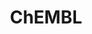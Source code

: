 ---
layout: default
bigquery: https://console.cloud.google.com/bigquery?p=patents-public-data&d=ebi_chembl&page=dataset
citation: '"The ChEMBL database in 2017." Anna Gaulton, Anne Hersey, Michał Nowotka,
  A Patrícia Bento, Jon Chambers, David Mendez, Prudence Mutowo, Francis Atkinson,
  Louisa J Bellis, Elena Cibrián-Uhalte, Mark Davies, Nathan Dedman, Anneli Karlsson,
  María Paula Magariños, John P Overington, George Papadatos, Ines Smit, Andrew R
  Leach Nucleic acids Research (2017) 45 (Database Issue), D945-D954'
contributors: European Bioinformatics Institute
cost: None
description: ChEMBL Data is a manually curated database of small molecules used in
  drug discovery, including information about existing patented drugs.
documentation: 'schema: https://www.ebi.ac.uk/chembl/db_schema


  '
last_edit: 04/09/2022, 21:54:03
location: https://console.cloud.google.com/marketplace/product/google_patents_public_datasets/chembl
maintained_by: EMBL-EBI, an outstation of European Molecular Biology Laboratory
related_publications: '

  ChEMBL: towards direct deposition of bioassay data.


  Mendez D, Gaulton A, Bento AP, Chambers J, De Veij M, Félix E, Magariños MP, Mosquera
  JF, Mutowo P, Nowotka M, Gordillo-Marañón M, Hunter F, Junco L, Mugumbate G, Rodriguez-Lopez
  M, Atkinson F, Bosc N, Radoux CJ, Segura-Cabrera A, Hersey A, Leach AR.


  — Nucleic Acids Res. 2019; 47(D1):D930-D940. doi: 10.1093/nar/gky1075

  '
schema_fields:
- protein_class_synonym
- level4_description
- withdrawn_flag
- level3
- job_id
- uberon_id
- assay_category
- actsm_id
- level1
- cell_source_tax_id
- first_page
- volume
- acd_most_apka
- met_comment
- substrate_record_id
- metabolite_record_id
- ddd_id
- hbd
- updated_by
- mechanism_comment
- status
- who_name
- availability_type
- rgid
- metref_id
- start_position
- drugind_id
- set_name
- confidence_score
- standard_relation
- polymer_flag
- assay_subcellular_fraction
- helm_notation
- cell_source_organism
- comp_go_id
- version
- db_source
- formulation_id
- entity_type
- curated_by
- src_id
- idx
- molecule_type
- warning_description
- l5
- l8
- mutation
- mol_frac_id
- tid
- comp_class_id
- ass_cls_map_id
- pathway_id
- published_value
- assay_id
- molregno
- heavy_atoms
- warning_class
- bto_id
- target_type
- atc_code
- black_box_warning
- usan_stem_id
- smarts
- class_level
- ddd_comment
- l2
- cx_logp
- text_value
- rtb
- action_type
- protein_class_desc
- molecular_mechanism
- doc_type
- relationship_desc
- acd_logd
- max_phase
- accession
- bao_id
- assay_organism
- prodrug
- src_assay_id
- smid
- cidx
- ddd_admr
- max_phase_for_ind
- assay_tissue
- ddd_value
- aidx
- source_domain_id
- priority
- cx_most_apka
- authors
- toid
- alert_set_id
- indication_class
- syn_type
- drug_substance_flag
- go_id
- site_residues
- bei
- last_page
- domain_description
- uo_units
- orig_description
- withdrawn_year
- assay_strain
- year
- l6
- prod_pat_id
- result_flag
- irac_class_id
- molecular_species
- homologue
- warning_country
- bao_endpoint
- warning_id
- num_ro5_violations
- aromatic_rings
- relation
- strength
- src_compound_id
- usan_year
- assay_type
- standard_type
- parameter_value
- cellosaurus_id
- applicant_full_name
- hba_lipinski
- oc_id
- ddd_units
- cell_source_tissue
- drug_record_id
- oral
- alert_id
- standard_inchi
- therapeutic_flag
- num_lipinski_ro5_violations
- usan_stem_definition
- assay_test_type
- mw_freebase
- active_molregno
- selectivity_comment
- tid_fixed
- withdrawn_country
- patent_use_code
- warning_type
- assay_param_id
- warning_year
- research_stem
- name
- target_mapping
- doi
- delist_flag
- usan_stem
- cpd_str_alert_id
- domain_name
- met_conversion
- nda_type
- inorganic_flag
- innovator_company
- source
- sequence
- irac_code
- variant_id
- src_short_name
- assay_cell_type
- hrac_code
- site_id
- domain_id
- mol_hrac_id
- standard_inchi_key
- ref_url
- who_extra
- patent_no
- journal
- mol_irac_id
- publication_number
- standard_flag
- sei
- chirality
- component_type
- stem_class
- product_id
- src_description
- protclasssyn_id
- withdrawn_reason
- potential_duplicate
- confidence
- std_act_id
- chebi_par_id
- mol_atc_id
- aspect
- normal_range_max
- country
- pchembl_value
- activity_id
- value
- upper_value
- res_stem_id
- trade_name
- parent_type
- acd_logp
- mw_monoisotopic
- entity_id
- pathway_key
- hba
- assay_source
- cl_lincs_id
- lle
- record_id
- published_relation
- creation_date
- tax_id
- protein_class_id
- log_id
- predbind_id
- standard_value
- component_id
- first_in_class
- active_ingredient
- ad_type
- efo_term
- acd_most_bpka
- standard_upper_value
- stem
- alogp
- full_mwt
- site_name
- relationship_type
- full_molformula
- component_synonym
- level4
- class_type
- parent_go_id
- downgraded
- compd_id
- path
- parenteral
- mc_target_type
- doc_id
- ro3_pass
- met_id
- type
- abstract
- level5
- stat
- activity_comment
- data_validity_comment
- db_version
- organism
- num_alerts
- clo_id
- cell_name
- l7
- mc_organism
- route
- molsyn_id
- enzyme_name
- chembl_id
- updated_on
- qudt_units
- sitecomp_id
- caloha_id
- cx_most_bpka
- alert_name
- related_tid
- natural_product
- l3
- sequence_md5sum
- short_name
- tissue_id
- patent_id
- definition
- parent_molregno
- synonyms
- warnref_id
- pref_name
- usan_substem
- mesh_heading
- compsyn_id
- first_approval
- level1_description
- standard_text_value
- mc_target_name
- l1
- bao_format
- description
- published_units
- ref_id
- approval_date
- activity_count
- hbd_lipinski
- mechanism_of_action
- units
- withdrawn_class
- ap_id
- mesh_id
- label
- as_id
- isoform
- drug_product_flag
- ingredient
- efo_id
- cell_description
- l4
- level2_description
- curation_comment
- subgroup
- previous_company
- standard_units
- mc_tax_id
- annotation
- patent_expire_date
- enzyme_tid
- dosage_form
- end_position
- cx_logd
- le
- ref_type
- relationship
- mecref_id
- indref_id
- parent_id
- pubmed_id
- major_class
- biocomp_id
- domain_type
- binding_site_comment
- ridx
- published_type
- hrac_class_id
- frac_class_id
- submission_date
- species_group_flag
- targrel_id
- assay_tax_id
- qed_weighted
- targcomp_id
- comments
- direct_interaction
- issue
- target_desc
- cell_id
- co_stem_id
- structure_type
- last_active
- compound_key
- mc_target_accession
- title
- molfile
- level3_description
- parameter_type
- topical
- company
- frac_code
- dosed_ingredient
- tbl
- psa
- prediction_method
- mec_id
- assay_class_id
- normal_range_min
- cell_ontology_id
- assay_desc
- compound_name
- canonical_smiles
- disease_efficacy
- level2
shortname: chembl
tags:
- biotechnology
- health
- chemical
- bioinformatics
- medical
terms_of_use: CC BY-SA 3.0
title: ChEMBL
uuid: e232a192-965c-4ec9-904c-155b6dfe56c5
---